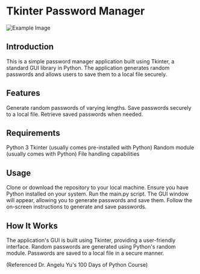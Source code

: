 # Tkinter Password Manager

![Example Image](https://github.com/Saul999/images/blob/main/password_readme_image.jpg)

## Introduction

This is a simple password manager application built using Tkinter, a standard GUI library in Python. The application generates random passwords and allows users to save them to a local file securely.

## Features

Generate random passwords of varying lengths.
Save passwords securely to a local file.
Retrieve saved passwords when needed.

## Requirements

Python 3
Tkinter (usually comes pre-installed with Python)
Random module (usually comes with Python)
File handling capabilities

## Usage

Clone or download the repository to your local machine.
Ensure you have Python installed on your system.
Run the main.py script.
The GUI window will appear, allowing you to generate passwords and save them.
Follow the on-screen instructions to generate and save passwords.

## How It Works

The application's GUI is built using Tkinter, providing a user-friendly interface.
Random passwords are generated using Python's random module.
Passwords are saved to a local file in a secure manner.


(Referenced Dr. Angelu Yu's 100 Days of Python Course)
